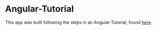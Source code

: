 # Angular-Tutorial

This app was built following the steps in an Angular-Tutorial, found [here](https://docs.angularjs.org/tutorial). 
